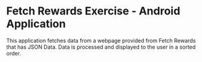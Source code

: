# Fetch Rewards Exercise - Android Application

This application fetches data from a webpage provided from Fetch Rewards that has JSON Data.
Data is processed and displayed to the user in a sorted order.
